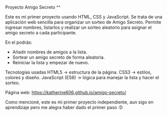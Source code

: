 Proyecto Amigo Secreto ^^

Este es mi primer proyecto usando HTML, CSS y JavaScript.
Se trata de una aplicación web sencilla para organizar un sorteo de Amigo Secreto. 
Permite ingresar nombres, listarlos y realizar un sorteo aleatorio para asignar el amigo secreto a cada participante.  

En el podrás:
-  Añadir nombres de amigos a la lista.  
-  Sortear un amigo secreto de forma aleatoria.  
-  Reiniciar la lista y empezar de nuevo.  

Tecnologías usadas
HTML5 → estructura de la página.
CSS3 → estilos, colores y diseño.
JavaScript (ES6) → lógica para manejar la lista y hacer el sorteo.

Página web: https://katherine606.github.io/amigo-secreto/

Como mencioné, este es mi primer proyecto independiente, aun sigo en aprendizaje pero me alegra haber dado el primer paso :D
